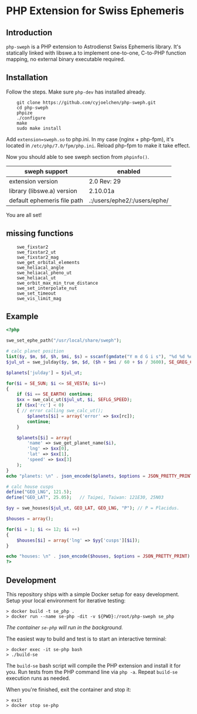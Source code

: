 # PHP Extension for Swiss Ephemeris
## Introduction
`php-sweph` is a PHP extension to Astrodienst Swiss Ephemeris library. It's statically linked with libswe.a to implement one-to-one, C-to-PHP function mapping, no external binary executable required.

## Installation

Follow the steps. Make sure `php-dev` has installed already.

```
    git clone https://github.com/cyjoelchen/php-sweph.git
    cd php-sweph
    phpize
    ./configure 
    make
    sudo make install
```

Add `extension=sweph.so` to php.ini. In my case (nginx + php-fpm), it's located in `/etc/php/7.0/fpm/php.ini`. Reload php-fpm to make it take effect.

Now you should able to see sweph section from `phpinfo()`.

 sweph support | enabled 
---|---
 extension version | 2.0 Rev: 29
 library (libswe.a) version | 2.10.01a
 default ephemeris file path | .:/users/ephe2/:/users/ephe/ 

You are all set!


## missing functions
```
    swe_fixstar2
    swe_fixstar2_ut
    swe_fixstar2_mag
    swe_get_orbital_elements
    swe_heliacal_angle
    swe_heliacal_pheno_ut
    swe_heliacal_ut
    swe_orbit_max_min_true_distance
    swe_set_interpolate_nut
    swe_set_timeout
    swe_vis_limit_mag
```

## Example

```php
<?php

swe_set_ephe_path("/usr/local/share/sweph");

# calc planet position
list($y, $m, $d, $h, $mi, $s) = sscanf(gmdate("Y m d G i s"), "%d %d %d %d %d %d");
$jul_ut = swe_julday($y, $m, $d, ($h + $mi / 60 + $s / 3600), SE_GREG_CAL);

$planets['julday'] = $jul_ut;

for($i = SE_SUN; $i <= SE_VESTA; $i++)
{
    if ($i == SE_EARTH) continue;
    $xx = swe_calc_ut($jul_ut, $i, SEFLG_SPEED);
    if ($xx['rc'] < 0) 
    { // error calling swe_calc_ut();
        $planets[$i] = array('error' => $xx[rc]);
        continue;
    }

    $planets[$i] = array(
        'name' => swe_get_planet_name($i),
        'lng' => $xx[0],
        'lat' => $xx[1],
        'speed' => $xx[3]
    );
}
echo "planets: \n" . json_encode($planets, $options = JSON_PRETTY_PRINT) . "\n";

# calc house cusps
define("GEO_LNG", 121.5);
define("GEO_LAT", 25.05);   // Taipei, Taiwan: 121E30, 25N03

$yy = swe_houses($jul_ut, GEO_LAT, GEO_LNG, "P"); // P = Placidus. 

$houses = array();

for($i = 1; $i <= 12; $i ++) 
{
    $houses[$i] = array('lng' => $yy['cusps'][$i]);
}

echo "houses: \n" . json_encode($houses, $options = JSON_PRETTY_PRINT) . "\n";
?>

```

## Development

This repository ships with a simple Docker setup for easy development.
Setup your local environment for iterative testing:

```
> docker build -t se_php .
> docker run --name se-php -dit -v ${PWD}:/root/php-sweph se_php
```

_The container `se-php` will run in the background._

The easiest way to build and test is to start an interactive terminal:

```
> docker exec -it se-php bash
> ./build-se
``` 

The `build-se` bash script will compile the PHP extension and install it for you.
Run tests from the PHP command line via `php -a`.
Repeat `build-se` execution runs as needed.

When you're finished, exit the container and stop it:

```
> exit
> docker stop se-php
```


